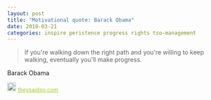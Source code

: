 ```yaml
---
layout: post
title: "Motivational quote: Barack Obama"
date: 2018-03-21
categories: inspire peristence progress rights tso-management
---
```

> If you're walking down the right path and you're willing to keep walking, eventually you'll make progress.

Barack Obama

<span style="z-index:50;font-size:0.9em;"><img src="https://theysaidso.com/branding/theysaidso.png" height="20" width="20" alt="theysaidso.com"/><a href="https://theysaidso.com" title="Powered by quotes from theysaidso.com" style="color: #9fcc25; margin-left: 4px; vertical-align: middle;">theysaidso.com</a></span>
